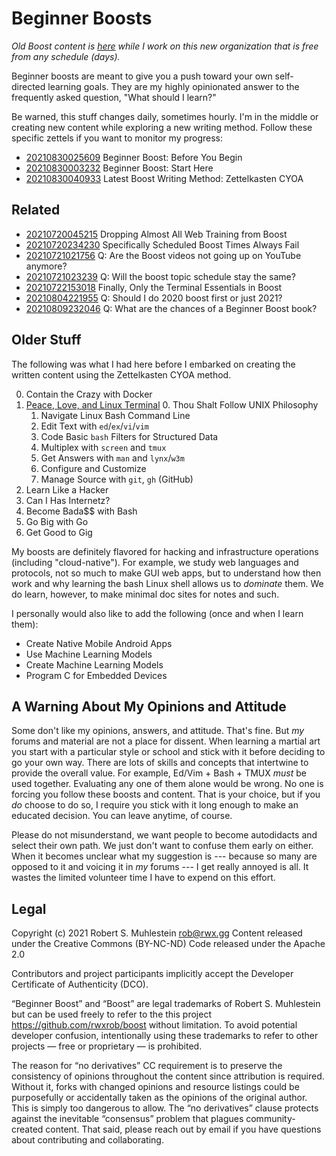 # Beginner Boosts

*Old Boost content is
[here](https://github.com/rwxrob/boost/tree/old-20210722) while I work
on this new organization that is free from any schedule (days).*

Beginner boosts are meant to give you a push toward your own
self-directed learning goals. They are my highly opinionated answer to
the frequently asked question, "What should I learn?" 

Be warned, this stuff changes daily, sometimes hourly. I'm in the middle
or creating new content while exploring a new writing method. Follow
these specific zettels if you want to monitor my progress:

* [20210830025609](/20210830025609/) Beginner Boost: Before You Begin
* [20210830003232](/20210830003232/) Beginner Boost: Start Here
* [20210830040933](/20210830040933/) Latest Boost Writing Method: Zettelkasten CYOA

## Related

* [20210720045215](/20210720045215/) Dropping Almost All Web Training from Boost
* [20210720234230](/20210720234230/) Specifically Scheduled Boost Times Always Fail
* [20210721021756](/20210721021756/) Q: Are the Boost videos not going up on YouTube anymore?
* [20210721023239](/20210721023239/) Q: Will the boost topic schedule stay the same?
* [20210722153018](/20210722153018/) Finally, Only the Terminal Essentials in Boost
* [20210804221955](/20210804221955/) Q: Should I do 2020 boost first or just 2021?
* [20210809232046](/20210809232046/) Q: What are the chances of a Beginner Boost book?

## Older Stuff

The following was what I had here before I embarked on creating the
written content using the Zettelkasten CYOA method.

0.  Contain the Crazy with Docker
2.  [Peace, Love, and Linux Terminal][terminal]
    0. Thou Shalt Follow UNIX Philosophy
    1. Navigate Linux Bash Command Line
    2. Edit Text with `ed`/`ex`/`vi`/`vim`
    3. Code Basic `bash` Filters for Structured Data
    4. Multiplex with `screen` and `tmux`
    5. Get Answers with `man` and `lynx`/`w3m`
    6. Configure and Customize
    7. Manage Source with `git`, `gh` (GitHub)
0.  Learn Like a Hacker
3.  Can I Has Internetz?
4.  Become Bada\$\$ with Bash
5.  Go Big with Go
6.  Get Good to Gig

[terminal]: <https://github.com/rwxrob/linux-terminal-native>

My boosts are definitely flavored for hacking and infrastructure
operations (including "cloud-native"). For example, we study web
languages and protocols, not so much to make GUI web apps, but to
understand how then work and why learning the bash Linux shell allows us
to *dominate* them. We do learn, however, to make minimal doc sites for
notes and such.

I personally would also like to add the following (once and when I learn
them):

* Create Native Mobile Android Apps
* Use Machine Learning Models
* Create Machine Learning Models
* Program C for Embedded Devices

## A Warning About My Opinions and Attitude

Some don't like my opinions, answers, and attitude. That's fine. But
*my* forums and material are not a place for dissent. When learning a
martial art you start with a particular style or school and stick with
it before deciding to go your own way. There are lots of skills
and concepts that intertwine to provide the overall value. For example,
Ed/Vim + Bash + TMUX *must* be used together. Evaluating any one of them
alone would be wrong. No one is forcing you follow these boosts and
content. That is your choice, but if you *do* choose to do so, I require
you stick with it long enough to make an educated decision. You can
leave anytime, of course.

Please do not misunderstand, we want people to become autodidacts and
select their own path. We just don't want to confuse them early on
either. When it becomes unclear what my suggestion is --- because so many
are opposed to it and voicing it in *my* forums --- I get really annoyed
is all. It wastes the limited volunteer time I have to expend on this
effort.

## Legal

Copyright (c) 2021 Robert S. Muhlestein <rob@rwx.gg>
Content released under the Creative Commons (BY-NC-ND)
Code released under the Apache 2.0

Contributors and project participants implicitly accept the Developer
Certificate of Authenticity (DCO).

“Beginner Boost” and “Boost” are legal trademarks of Robert S.
Muhlestein but can be used freely to refer to the this project
https://github.com/rwxrob/boost without limitation. To avoid potential
developer confusion, intentionally using these trademarks to refer to
other projects — free or proprietary — is prohibited.

The reason for “no derivatives” CC requirement is to preserve the
consistency of opinions throughout the content since attribution is
required. Without it, forks with changed opinions and resource listings
could be purposefully or accidentally taken as the opinions of the
original author. This is simply too dangerous to allow. The “no
derivatives” clause protects against the inevitable “consensus” problem
that plagues community-created content. That said, please reach out by
email if you have questions about contributing and collaborating.
